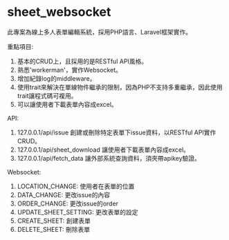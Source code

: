 # sheet_websocket

此專案為線上多人表單編輯系統，採用PHP語言、Laravel框架實作。

重點項目:
1. 基本的CRUD上，且採用的是RESTful API風格。
2. 熟悉'workerman'，實作Websocket。
3. 增加紀錄log的middleware。
4. 使用trait來解決在單線物件繼承的限制，因為PHP不支持多重繼承，因此使用trait讓程式碼可複用。
5. 可以讓使用者下載表單內容成excel。

API:
1. 127.0.0.1/api/issue
  創建或刪除特定表單下issue資料，以RESTful API實作CRUD。
2. 127.0.0.1/api/sheet_download
  讓使用者下載表單內容成excel。
3. 127.0.0.1/api/fetch_data
  讓外部系統查詢資料，須夾帶apikey驗證。

Websocket:
1. LOCATION_CHANGE: 使用者在表單的位置
2. DATA_CHANGE: 更改issue的內容
3. ORDER_CHANGE: 更改issue的order
4. UPDATE_SHEET_SETTING: 更改表單的設定
5. CREATE_SHEET: 創建表單
6. DELETE_SHEET: 刪除表單
